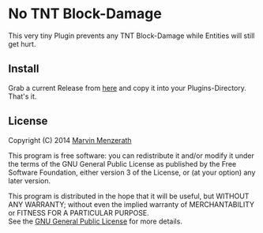 # No TNT Block-Damage
This very tiny Plugin prevents any TNT Block-Damage while Entities will still get hurt.

## Install
Grab a current Release from [here](https://github.com/MarvinMenzerath/NoTNTBlockDamage/releases) and copy it into your Plugins-Directory. That's it.

## License
Copyright (C) 2014 [Marvin Menzerath](http://menzerath.eu)

This program is free software: you can redistribute it and/or modify it under the terms of the GNU General Public License as published by the Free Software Foundation, either version 3 of the License, or (at your option) any later version.

This program is distributed in the hope that it will be useful, but WITHOUT ANY WARRANTY; without even the implied warranty of MERCHANTABILITY or FITNESS FOR A PARTICULAR PURPOSE.  
See the [GNU General Public License](https://github.com/MarvinMenzerath/NoTNTBlockDamage/blob/master/LICENSE) for more details.